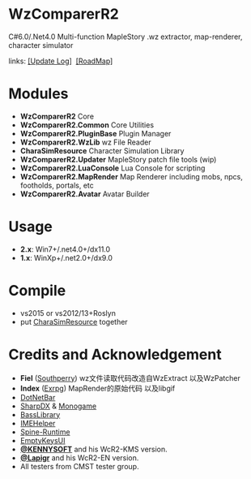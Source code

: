 
# WzComparerR2
C#6.0/.Net4.0
Multi-function MapleStory .wz extractor, map-renderer, character simulator


links: [\[Update Log\]](https://github.com/Kagamia/WzComparerR2/tree/master/UpdateLogs)  [\[RoadMap\]](https://github.com/Kagamia/WzComparerR2/wiki/Roadmap)

# Modules
- **WzComparerR2** Core
- **WzComparerR2.Common** Core Utilities
- **WzComparerR2.PluginBase** Plugin Manager
- **WzComparerR2.WzLib** wz File Reader
- **CharaSimResource** Character Simulation Library
- **WzComparerR2.Updater** MapleStory patch file tools (wip)
- **WzComparerR2.LuaConsole** Lua Console for scripting
- **WzComparerR2.MapRender** Map Renderer including mobs, npcs, footholds, portals, etc
- **WzComparerR2.Avatar** Avatar Builder

# Usage
- **2.x**: Win7+/.net4.0+/dx11.0
- **1.x**: WinXp+/.net2.0+/dx9.0

# Compile
- vs2015 or vs2012/13+Roslyn
- put [CharaSimResource](https://github.com/Kagamia/CharaSimResource) together

# Credits and Acknowledgement
- **Fiel** ([Southperry](http://www.southperry.net))  wz文件读取代码改造自WzExtract 以及WzPatcher
- **Index** ([Exrpg](http://bbs.exrpg.com/space-uid-137285.html)) MapRender的原始代码 以及libgif
- [DotNetBar](http://www.devcomponents.com/)
- [SharpDX](https://github.com/sharpdx/SharpDX) & [Monogame](https://github.com/MonoGame/MonoGame)
- [BassLibrary](http://www.un4seen.com/)
- [IMEHelper](https://github.com/JLChnToZ/IMEHelper)
- [Spine-Runtime](https://github.com/EsotericSoftware/spine-runtimes)
- [EmptyKeysUI](https://github.com/EmptyKeys)
- **[@KENNYSOFT](https://github.com/KENNYSOFT)** and his WcR2-KMS version.
- **[@Lapigr](https://github.com/Lapigr)** and his WcR2-EN version.
- All testers from CMST tester group.
